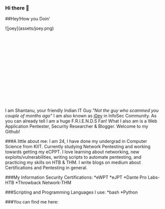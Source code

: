 ### Hi there 👋

<!--
**J0ey17/J0ey17** is a ✨ _special_ ✨ repository because its `README.md` (this file) appears on your GitHub profile.

Here are some ideas to get you started:

- 🔭 I’m currently working on ...
- 🌱 I’m currently learning ...
- 👯 I’m looking to collaborate on ...
- 🤔 I’m looking for help with ...
- 💬 Ask me about ...
- 📫 How to reach me: ...
- 😄 Pronouns: ...
- ⚡ Fun fact: ...
-->
##Hey!How you Doin' 

<div style="width:250px; height:250px">
![joey](assets/joey.png)
</div>

I am Shantanu, your friendly Indian IT Guy._"Not the guy who scammed you couple of months ago"_
I am also known as [j0ey][portfolio] in InfoSec Community.
As you can already tell I am a huge F.R.I.E.N.D.S Fan!
What I also am is a Web Application Pentester, Security Researcher &  Blogger.
Welcome to my Github!

###A little about me:
I am 24, I have done my undergrad in Computer Science from KIIT. 
Currently studying Network Pentesting and working towards getting my eCPPT.
I love learning about networking, new exploits/vulnerabilities, writing scripts to automate pentesting, and practicing my skills on HTB & THM.
I write blogs on medium about Certifications and Pentesting in general.

###My Information Security Certifications:
*eWPT
*eJPT
*Dante Pro Labs-HTB
*Throwback Network-THM

###Scripting and Programming Languages I use:
*bash
*Python

###You can find me here:


<!--
Congratulations on finding this section, Just me rambling on about my love "Computer Networking"
I love Computer Networking. Learning about services, protocols, packets from the ground up is like sandwiches for my brain and I have a lot of sandwiches yet to eat!! 
How they come all together to make this beautiful thing call Internet really broadens my perspective. Just think about it, everywhere in the World, some service is running correctly, protocols are being followed, packets are being delivered due to which the entire Internet is working. It is something, isn't it??
This is why I got into Cyber Security. I get to study the stuff, and then I get to break the stuff.
And Breaking the stuff is where adrenaline starts pumping in my brain! I live for the moments when I get a shell, or a exploit starts working after hours of debugging.
-->
[portfolio]: http://j0ey.xyz

